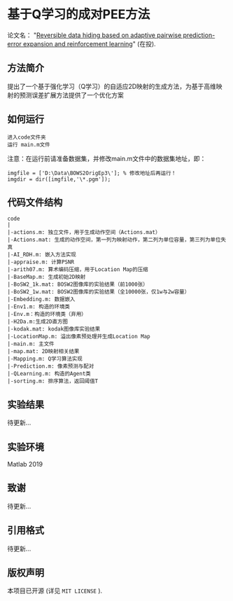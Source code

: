 
基于Q学习的成对PEE方法
=======


论文名： "[Reversible data hiding based on adaptive pairwise prediction-error expansion and reinforcement learning](https://github.com/czhangkol)" (在投).


## 方法简介

提出了一个基于强化学习（Q学习）的自适应2D映射的生成方法，为基于高维映射的预测误差扩展方法提供了一个优化方案


## 如何运行

```
进入code文件夹
运行 main.m文件
```
注意：在运行前请准备数据集，并修改main.m文件中的数据集地址，即：
```
imgfile = ['D:\Data\BOWS2OrigEp3\']; % 修改地址后再运行！
imgdir = dir([imgfile,'\*.pgm']);
```
## 代码文件结构
```
code
|
|-actions.m: 独立文件，用于生成动作空间（Actions.mat）
|-Actions.mat: 生成的动作空间，第一列为映射动作，第二列为单位容量，第三列为单位失真
|-AI_RDH.m: 嵌入方法实现
|-appraise.m: 计算PSNR
|-arith07.m: 算术编码压缩，用于Location Map的压缩
|-BaseMap.m: 生成初始2D映射
|-BoSW2_1k.mat: BOSW2图像库的实验结果（前1000张）
|-BoSW2_1w.mat: BOSW2图像库的实验结果（全10000张，仅1w与2w容量）
|-Embedding.m: 数据嵌入
|-Env1.m: 构造的环境类
|-Env.m：构造的环境类（弃用）
|-H2Da.m:生成2D直方图
|-kodak.mat: kodak图像库实验结果
|-LocationMap.m: 溢出像素预处理并生成Location Map
|-main.m: 主文件
|-map.mat: 2D映射相关结果
|-Mapping.m: Q学习算法实现
|-Prediction.m: 像素预测与配对
|-QLearning.m: 构造的Agent类
|-sorting.m: 排序算法，返回阈值T

```

## 实验结果

待更新...

## 实验环境
Matlab 2019 <br>


## 致谢
待更新...



## 引用格式
待更新...

## 版权声明
本项目已开源 (详见 ``` MIT LICENSE ``` ).

